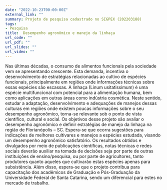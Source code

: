 ```yaml
---
date: "2022-10-23T00:00:00Z"
external_link: ""
summary: Projeto de pesquisa cadastrado no SIGPEX (202203188)
tags:
- Pesquisa
title: 	Desempenho agronômico e manejo da linhaça
url_code: ""
url_pdf: ""
url_slides: ""
url_video: ""
---
```


Nas últimas décadas, o consumo de alimentos funcionais pela sociedade vem se
apresentando crescente. Esta demanda, incentiva o desenvolvimento de estratégias
relacionadas ao cultivo de espécies funcionais, principalmente em regiões onde
informações técnicas sobre essas espécies são escassas. A linhaça (Linum
usitatissimum) é uma espécie multifuncional com potencial para a alimentação
humana, bem como aplicações em outras áreas como indústria cosmética. Neste
sentido, estudar a adaptação, desenvolvimento e adequações de manejos dessas
culturas em regiões onde existem poucas informações sobre o seu desempenho
agronômico, torna-se relevante sob o ponto de vista científico, cultural e
social. Os objetivos desse projeto são avaliar o desempenho agronômico e definir
estratégias de manejo da linhaça na região de Florianópolis – SC. Espera-se que
ocorra sugestões para indicações de melhores cultivares e manejos a espécies
estudada, visando um desempenho agronômico satisfatório. Os resultados obtidos e
divulgados por meio de publicações científicas, notas técnicas e redes sociais
deverão auxiliar na tomada de decisões seja por parte de outras instituições de
ensino/pesquisa, ou por parte de agricultores, tanto produtores quanto aqueles
que cultivarão estas espécies apenas para subsistência. Além disso, espera-se
que o projeto contribua para capacitação dos acadêmicos de Graduação e
Pós-Graduação da Universidade Federal de Santa Catarina, sendo um diferencial
para estes no mercado de trabalho.


